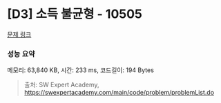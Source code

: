# [D3] 소득 불균형 - 10505 

[문제 링크](https://swexpertacademy.com/main/code/problem/problemDetail.do?contestProbId=AXNP4CvauaMDFAXS) 

### 성능 요약

메모리: 63,840 KB, 시간: 233 ms, 코드길이: 194 Bytes



> 출처: SW Expert Academy, https://swexpertacademy.com/main/code/problem/problemList.do